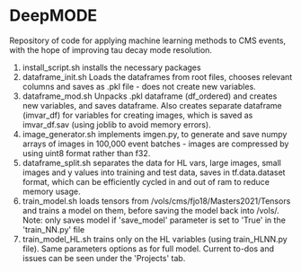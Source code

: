 # DeepMODE
Repository of code for applying machine learning methods to CMS events, with the hope of improving tau decay mode resolution.

1) install_script.sh
installs the necessary packages 
2) dataframe_init.sh
Loads the dataframes from root files, chooses relevant columns and saves as .pkl file - does not create new variables.
3) dataframe_mod.sh
Unpacks .pkl dataframe (df_ordered) and creates new variables, and saves dataframe. Also creates separate dataframe (imvar_df) for variables for creating images, which is saved as imvar_df.sav (using joblib to avoid memory errors).
4) image_generator.sh implements imgen.py, to generate and save numpy arrays of images in 100,000 event batches - images are compressed by using uint8 format rather than f32. 
5) dataframe_split.sh separates the data for HL vars, large images, small images and y values into training and test data, saves in tf.data.dataset format, which can be efficiently cycled in and out of ram to reduce memory usage.
6) train_model.sh loads tensors from /vols/cms/fjo18/Masters2021/Tensors and trains a model on them, before saving the model back into /vols/. Note: only saves model if 'save_model' parameter is set to 'True' in the 'train_NN.py' file
7) train_model_HL.sh trains only on the HL variables (using train_HLNN.py file). Same parameters options as for full model.
Current to-dos and issues can be seen under the 'Projects' tab.
